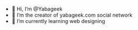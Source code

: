 - 👋 Hi, I’m @Yabageek
- 👀 I’m the creator of yabageek.com social network
- 🌱 I’m currently learning web designing

<!---
Yabageek/Yabageek is a ✨ special ✨ repository because its `README.md` (this file) appears on your GitHub profile.
You can click the Preview link to take a look at your changes.
--->
